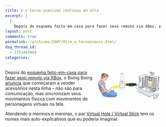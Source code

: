 ```yaml
---
title: E o tecno-onanismo continua em alta
excerpt: |
  |
    Depois do esquema feito-em-casa para fazer sexo remoto via XBox, o Boing Boing anuncia que começaram a vender acessórios nesta linha - não são para comunicação, mas sincronizam seus movimentos físicos com movimentos de personagens virtuais na tela. Atendendo a...
layout: post
comments: true
permalink: /archives/2007/01/e_o_tecnoonanis.html/
dsq_thread_id:
  - 1751443954
categories:
---
```

<img title="virtualstick.gif" src="/archives/img/virtualstick.gif" width="209" height="107" align="right" />Depois do [esquema feito-em-casa para fazer sexo remoto via XBox][1], o Boing Boing [anuncia][2] que começaram a vender acessórios nesta linha &#8211; não são para comunicação, mas sincronizam seus movimentos físicos com movimentos de personagens virtuais na tela.

Atendendo a meninos e meninas, o par [Virtual Hole / Virtual Stick][3] tem os nomes mais auto-explicativos que eu poderia imaginar.

 [1]: /archives/2006/08/sexo_remoto_via.html
 [2]: http://www.boingboing.net/2007/01/15/twoperson_teledildon.html
 [3]: http://www.girlsr.tv/products/index.html
